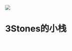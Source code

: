 <head>
	<title>3Stones的小栈</title>  
	<style>
	a:link{
	color:#FFFFFF;
	}
	a:visited{
	color:#FFFFFF;
	}
	a:hover{
	color:#613030;
	}
	a:active{
	color:#272727;
	}
	</style>
	<link
          rel="stylesheet"
          href="https://cdn.jsdelivr.net/npm/@fortawesome/fontawesome-free/css/all.min.css"
        />
	<link rel="stylesheet" href="style.css">
</head>
<body>
	<div class="box">
		<img class="box-img" src="https://ae01.alicdn.com/kf/H02ccd30fbc6f42b8b06a4be90edc5effr.png"/>
		<h1>3Stones的小栈</h1>
		<h5></h5>
		<ul>
			<a href="http://blog.3stones.tk/"><i class="fa fa-home fa-2x" aria-hidden="true"></i>&nbsp; 首页</a>
			<a href="http://blog.3stones.tk/about"><i class="fa fa-book fa-2x" aria-hidden="true"></i>&nbsp; 关于我</a>
		</ul>
	</div>
</body>
